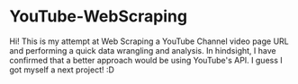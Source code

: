 # YouTube-WebScraping
Hi! 
This is my attempt at Web Scraping a YouTube Channel video page URL and performing a quick data wrangling and analysis. 
In hindsight, I have confirmed that a better approach would be using YouTube's API. I guess I got myself a next project! :D
